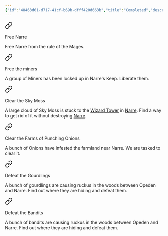 ```yaml
---
{"id":"48463d61-d717-41cf-b69b-dfff420d663b","title":"Completed","description":"Completed quests.","publish":true,"date_created":"Tuesday, April 2nd 2024, 7:48:36 pm","date_modified":"Sunday, April 14th 2024, 10:40:34 pm","cssclasses":["mado-heading"],"path":"Tabletop/Campaigns/And A Thousand Years More/Quests/Completed/index.md","permalink":"/tabletop/campaigns/and-a-thousand-years-more/quests/completed/index/","PassFrontmatter":true}
---
```



<div class="dataview-embed dataview-callout-list"><span><span class="embed-splitter"><a aria-label="Open link" href="Tabletop/Campaigns/And A Thousand Years More/Quests/Completed/Free Narre#embedmarker" class="markdown-embed-link" ><svg class="svg-icon lucide-link" stroke-linejoin="round" stroke-linecap="round" stroke-width="2" stroke="currentColor" fill="none" viewBox="0 0 24 24" height="24" width="24" xmlns="http://www.w3.org/2000/svg"><path d="M10 13a5 5 0 0 0 7.54.54l3-3a5 5 0 0 0-7.07-7.07l-1.72 1.71"></path><path d="M14 11a5 5 0 0 0-7.54-.54l-3 3a5 5 0 0 0 7.07 7.07l1.71-1.71"></path></svg></a><span alt="Free Narre > embedmarker" src="Free Narre#^embedmarker" class="internal-embed markdown-embed inline-embed is-loaded"><div class="markdown-embed-title"></div><div class="markdown-preview-view markdown-rendered show-indentation-guide"><div data-callout-metadata="" data-callout-fold="" data-callout="success" class="callout node-insert-event"><div class="callout-title"><div class="callout-icon"><svg width="16" height="16"></svg></div><div class="callout-title-inner">Free Narre</div></div><div class="callout-content">
<p>Free Narre from the rule of the Mages.</p>
</div></div></div></span></span><span class="embed-splitter"><a aria-label="Open link" href="Tabletop/Campaigns/And A Thousand Years More/Quests/Completed/Free the Miners#embedmarker" class="markdown-embed-link" ><svg class="svg-icon lucide-link" stroke-linejoin="round" stroke-linecap="round" stroke-width="2" stroke="currentColor" fill="none" viewBox="0 0 24 24" height="24" width="24" xmlns="http://www.w3.org/2000/svg"><path d="M10 13a5 5 0 0 0 7.54.54l3-3a5 5 0 0 0-7.07-7.07l-1.72 1.71"></path><path d="M14 11a5 5 0 0 0-7.54-.54l-3 3a5 5 0 0 0 7.07 7.07l1.71-1.71"></path></svg></a><span alt="Free the Miners > embedmarker" src="Free the Miners#^embedmarker" class="internal-embed markdown-embed inline-embed is-loaded"><div class="markdown-embed-title"></div><div class="markdown-preview-view markdown-rendered show-indentation-guide"><div data-callout-metadata="" data-callout-fold="" data-callout="success" class="callout node-insert-event"><div class="callout-title"><div class="callout-icon"><svg width="16" height="16"></svg></div><div class="callout-title-inner">Free the miners</div></div><div class="callout-content">
<p>A group of Miners has been locked up in Narre's Keep. Liberate them.</p>
</div></div></div></span></span><span class="embed-splitter"><a aria-label="Open link" href="Tabletop/Campaigns/And A Thousand Years More/Quests/Completed/Clear the Sky Moss#embedmarker" class="markdown-embed-link" ><svg class="svg-icon lucide-link" stroke-linejoin="round" stroke-linecap="round" stroke-width="2" stroke="currentColor" fill="none" viewBox="0 0 24 24" height="24" width="24" xmlns="http://www.w3.org/2000/svg"><path d="M10 13a5 5 0 0 0 7.54.54l3-3a5 5 0 0 0-7.07-7.07l-1.72 1.71"></path><path d="M14 11a5 5 0 0 0-7.54-.54l-3 3a5 5 0 0 0 7.07 7.07l1.71-1.71"></path></svg></a><span alt="Clear the Sky Moss > embedmarker" src="Clear the Sky Moss#^embedmarker" class="internal-embed markdown-embed inline-embed is-loaded"><div class="markdown-embed-title"></div><div class="markdown-preview-view markdown-rendered show-indentation-guide"><div data-callout-metadata="" data-callout-fold="" data-callout="success" class="callout node-insert-event"><div class="callout-title"><div class="callout-icon"><svg width="16" height="16"></svg></div><div class="callout-title-inner">Clear the Sky Moss</div></div><div class="callout-content">
<p>A large cloud of Sky Moss is stuck to the <a data-tooltip-position="top" aria-label="Tabletop/Campaigns/And A Thousand Years More/Location/Towns and Cities/Narre/Wizard Tower" data-href="Tabletop/Campaigns/And A Thousand Years More/Location/Towns and Cities/Narre/Wizard Tower" href="Tabletop/Campaigns/And A Thousand Years More/Location/Towns and Cities/Narre/Wizard Tower" class="internal-link" >Wizard Tower</a> in <a data-tooltip-position="top" aria-label="Tabletop/Campaigns/And A Thousand Years More/Location/Towns and Cities/Narre" data-href="Tabletop/Campaigns/And A Thousand Years More/Location/Towns and Cities/Narre" href="Tabletop/Campaigns/And A Thousand Years More/Location/Towns and Cities/Narre" class="internal-link" >Narre</a>. Find a way to get rid of it without destroying <a data-tooltip-position="top" aria-label="Tabletop/Campaigns/And A Thousand Years More/Location/Towns and Cities/Narre" data-href="Tabletop/Campaigns/And A Thousand Years More/Location/Towns and Cities/Narre" href="Tabletop/Campaigns/And A Thousand Years More/Location/Towns and Cities/Narre" class="internal-link" >Narre</a>.</p>
</div></div></div></span></span><span class="embed-splitter"><a aria-label="Open link" href="Tabletop/Campaigns/And A Thousand Years More/Quests/Completed/Clear the Farms of Punching Onions#embedmarker" class="markdown-embed-link" ><svg class="svg-icon lucide-link" stroke-linejoin="round" stroke-linecap="round" stroke-width="2" stroke="currentColor" fill="none" viewBox="0 0 24 24" height="24" width="24" xmlns="http://www.w3.org/2000/svg"><path d="M10 13a5 5 0 0 0 7.54.54l3-3a5 5 0 0 0-7.07-7.07l-1.72 1.71"></path><path d="M14 11a5 5 0 0 0-7.54-.54l-3 3a5 5 0 0 0 7.07 7.07l1.71-1.71"></path></svg></a><span alt="Clear the Farms of Punching Onions > embedmarker" src="Clear the Farms of Punching Onions#^embedmarker" class="internal-embed markdown-embed inline-embed is-loaded"><div class="markdown-embed-title"></div><div class="markdown-preview-view markdown-rendered show-indentation-guide"><div data-callout-metadata="" data-callout-fold="" data-callout="success" class="callout node-insert-event"><div class="callout-title"><div class="callout-icon"><svg width="16" height="16"></svg></div><div class="callout-title-inner">Clear the Farms of Punching Onions</div></div><div class="callout-content">
<p>A bunch of Onions have infested the farmland near Narre. We are tasked to clear it.</p>
</div></div></div></span></span><span class="embed-splitter"><a aria-label="Open link" href="Tabletop/Campaigns/And A Thousand Years More/Quests/Completed/Defeat the Gourdlings#embedmarker" class="markdown-embed-link" ><svg class="svg-icon lucide-link" stroke-linejoin="round" stroke-linecap="round" stroke-width="2" stroke="currentColor" fill="none" viewBox="0 0 24 24" height="24" width="24" xmlns="http://www.w3.org/2000/svg"><path d="M10 13a5 5 0 0 0 7.54.54l3-3a5 5 0 0 0-7.07-7.07l-1.72 1.71"></path><path d="M14 11a5 5 0 0 0-7.54-.54l-3 3a5 5 0 0 0 7.07 7.07l1.71-1.71"></path></svg></a><span alt="Defeat the Gourdlings > embedmarker" src="Defeat the Gourdlings#^embedmarker" class="internal-embed markdown-embed inline-embed is-loaded"><div class="markdown-embed-title"></div><div class="markdown-preview-view markdown-rendered show-indentation-guide"><div data-callout-metadata="" data-callout-fold="" data-callout="success" class="callout node-insert-event"><div class="callout-title"><div class="callout-icon"><svg width="16" height="16"></svg></div><div class="callout-title-inner">Defeat the Gourdlings</div></div><div class="callout-content">
<p>A bunch of gourdlings are causing ruckus in the woods between Opeden and Narre. Find out where they are hiding and defeat them.</p>
</div></div></div></span></span><span class="embed-splitter"><a aria-label="Open link" href="Tabletop/Campaigns/And A Thousand Years More/Quests/Completed/Defeat the Bandits#embedmarker" class="markdown-embed-link" ><svg class="svg-icon lucide-link" stroke-linejoin="round" stroke-linecap="round" stroke-width="2" stroke="currentColor" fill="none" viewBox="0 0 24 24" height="24" width="24" xmlns="http://www.w3.org/2000/svg"><path d="M10 13a5 5 0 0 0 7.54.54l3-3a5 5 0 0 0-7.07-7.07l-1.72 1.71"></path><path d="M14 11a5 5 0 0 0-7.54-.54l-3 3a5 5 0 0 0 7.07 7.07l1.71-1.71"></path></svg></a><span alt="Defeat the Bandits > embedmarker" src="Defeat the Bandits#^embedmarker" class="internal-embed markdown-embed inline-embed is-loaded"><div class="markdown-embed-title"></div><div class="markdown-preview-view markdown-rendered show-indentation-guide"><div data-callout-metadata="" data-callout-fold="" data-callout="success" class="callout node-insert-event"><div class="callout-title"><div class="callout-icon"><svg width="16" height="16"></svg></div><div class="callout-title-inner">Defeat the Bandits</div></div><div class="callout-content">
<p>A bunch of bandits are causing ruckus in the woods between Opeden and Narre. Find out where they are hiding and defeat them.</p>
</div></div></div></span></span></span></div>

<!--- [[Tabletop/Campaigns/And A Thousand Years More/Quests/Completed/Clear the Farms of Punching Onions\|Clear the Farms of Punching Onions]]
- [[Tabletop/Campaigns/And A Thousand Years More/Quests/Completed/Clear the Sky Moss\|Clear the Sky Moss]]
- [[Tabletop/Campaigns/And A Thousand Years More/Quests/Completed/Defeat the Bandits\|Defeat the Bandits]]
- [[Tabletop/Campaigns/And A Thousand Years More/Quests/Completed/Defeat the Gourdlings\|Defeat the Gourdlings]]
- [[Tabletop/Campaigns/And A Thousand Years More/Quests/Completed/Free Narre\|Free Narre]]
- [[Tabletop/Campaigns/And A Thousand Years More/Quests/Completed/Free the Miners\|Free the Miners]]
-->

